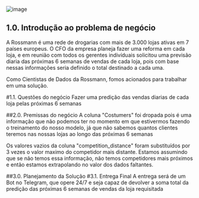 ![image](https://user-images.githubusercontent.com/104724947/216117054-898e897b-998d-45aa-9f5a-d3ab9322a884.png)

## 1.0. Introdução ao problema de negócio
A Rossmann é uma rede de drogarias com mais de 3.000 lojas ativas em 7 países europeus. O CFO da empresa planeja fazer uma reforma em cada loja, e em reunião com todos os gerentes indivíduais solicitou uma previsão diaria das próximas 6 semanas de vendas de cada loja, pois com base nessas informações seria definido o total destinado a cada uma.

Como Cientistas de Dados da Rossmann, fomos acionados para trabalhar em uma solução.

#1.1. Questões do negócio
Fazer uma predição das vendas diarias de cada loja pelas próximas 6 semanas

##2.0. Premissas do negócio
A coluna "Costumers" foi dropada pois é uma informação que não podemos ter no momento em que estivermos fazendo o treinamento do nosso modelo, já que não sabemos quantos clientes teremos nas nossas lojas ao longo das próximas 6 semanas

Os valores vazios da coluna "competition_distance" foram substituídos por 3 vezes o valor maximo do competidor mais distante. Estamos assumindo que se não temos essa informação, não temos competidores mais próximos e então estamos extrapolando no valor dos dados faltantes.

##3.0. Planejamento da Solução
#3.1. Entrega Final
A entrega será de um Bot no Telegram, que opere 24/7 e seja capaz de devolver a soma total da predição das próximas 6 semanas de vendas da loja requisitada
